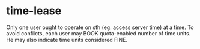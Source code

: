 time-lease
==========

Only one user ought to operate on sth (eg. access server time) at a time. To avoid conflicts, each user may BOOK quota-enabled number of time units. He may also indicate time units considered FINE.
